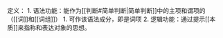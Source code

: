 定义：
	1. 语法功能：能作为[[判断#简单判断|简单判断]]中的主项和谓项的（[[词]]和[[词组]]）
		1. 可作该语法成分，即是词项
	2. 逻辑功能：通过提示[[本质]]来指称和表达对象的思想。